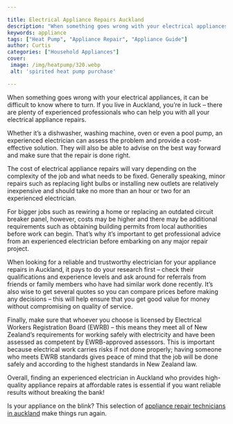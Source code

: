 ```yaml
---

title: Electrical Appliance Repairs Auckland
description: "When something goes wrong with your electrical appliances, it can be difficult to know where to turn. If you live in Auckland, you...learn more about it now"
keywords: appliance
tags: ["Heat Pump", "Appliance Repair", "Appliance Guide"]
author: Curtis
categories: ["Household Appliances"]
cover: 
 image: /img/heatpump/320.webp
 alt: 'spirited heat pump purchase'

---
```


When something goes wrong with your electrical appliances, it can be difficult to know where to turn. If you live in Auckland, you’re in luck – there are plenty of experienced professionals who can help you with all your electrical appliance repairs.

Whether it’s a dishwasher, washing machine, oven or even a pool pump, an experienced electrician can assess the problem and provide a cost-effective solution. They will also be able to advise on the best way forward and make sure that the repair is done right. 

The cost of electrical appliance repairs will vary depending on the complexity of the job and what needs to be fixed. Generally speaking, minor repairs such as replacing light bulbs or installing new outlets are relatively inexpensive and should take no more than an hour or two for an experienced electrician. 

For bigger jobs such as rewiring a home or replacing an outdated circuit breaker panel, however, costs may be higher and there may be additional requirements such as obtaining building permits from local authorities before work can begin. That’s why it’s important to get professional advice from an experienced electrician before embarking on any major repair project. 

When looking for a reliable and trustworthy electrician for your appliance repairs in Auckland, it pays to do your research first – check their qualifications and experience levels and ask around for referrals from friends or family members who have had similar work done recently. It’s also wise to get several quotes so you can compare prices before making any decisions – this will help ensure that you get good value for money without compromising on quality of service. 

Finally, make sure that whoever you choose is licensed by Electrical Workers Registration Board (EWRB) – this means they meet all of New Zealand’s requirements for working safely with electricity and have been assessed as competent by EWRB-approved assessors. This is important because electrical work carries risks if not done properly; having someone who meets EWRB standards gives peace of mind that the job will be done safely and according to the highest standards in New Zealand law. 

Overall, finding an experienced electrician in Auckland who provides high-quality appliance repairs at affordable rates is essential if you want reliable results without breaking the bank!

Is your appliance on the blink? This selection of <a href="/pages/appliance-repair-technicians/new-zealand/auckland/">appliance repair technicians in auckland</a> make things run again.